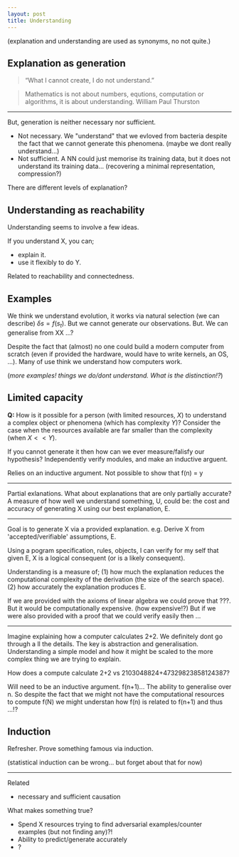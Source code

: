 ```yaml
---
layout: post
title: Understanding
---
```


(explanation and understanding are used as synonyms, no not quite.)

## Explanation as generation

> “What I cannot create, I do not understand.”

> Mathematics is not about numbers, equtions, computation or algorithms, it is about understanding. William Paul Thurston

***
But, generation is neither necessary nor sufficient.

- Not necessary. We "understand" that we evloved from bacteria despite the fact that we cannot generate this phenomena. (maybe we dont really understand...)
- Not sufficient. A NN could just memorise its training data, but it does not understand its training data... (recovering a minimal representation, compression?)

There are different levels of explanation?

## Understanding as reachability

Understanding seems to involve a few ideas.

If you understand X, you can;
- explain it.
- use it flexibly to do Y.

Related to reachability and connectedness.

## Examples

We think we understand evolution, it works via natural selection (we can describe) $\delta s = f(s_t)$. But we cannot generate our observations. But. We can generalise from XX ...?

Despite the fact that (almost) no one could build a modern computer from scratch (even if provided the hardware, would have to write kernels, an OS, ...). Many of use think we understand how computers work.

(_more examples! things we do/dont understand. What is the distinction!?_)

## Limited capacity

__Q:__ How is it possible for a person (with limited resources, $X$) to understand a complex object or phenomena (which has complexity $Y$)? Consider the case when the resources available are far smaller than the complexity (when $X << Y$).

If you cannot generate it then how can we ever measure/falisfy our hypothesis? Independently verify modules, and make an inductive arguent.

Relies on an inductive argument.
Not possible to show that f(n) = y



***

Partial exlanations. What about explanations that are only partially accurate?
A measure of how well we understand something, U, could be: the cost and accuracy of generating X using our best explanation, E.

***

Goal is to generate X via a provided explanation.
e.g. Derive X from 'accepted/verifiable' assumptions, E.

Using a pogram specification, rules, objects, I can verify for my self that given E, X is a logical consequent (or is a likely consequent).

Understanding is a measure of;
(1) how much the explanation reduces the computational complexity of the derivation (the size of the search space).
(2) how accurately the explanation produces E.

If we are provided with the axioms of linear algebra we could prove that ???. But it would be computationally expensive. (how expensive!?) But if we were also provided with a proof that we could verify easily then ...

***

Imagine explaining how a computer calculates 2+2. We definitely dont go through a ll the details. The key is abstraction and generalisation. Understanding a simple model and how it might be scaled to the more complex thing we are trying to explain.

How does a compute calculate 2+2 vs 2103048824+47329823858124387?

Will need to be an inductive argument. f(n+1)... The ability to generalise over n. So despite the fact that we might not have the computational resources to compute f(N) we might understan how f(n) is related to f(n+1) and thus ...!?

## Induction

Refresher. Prove something famous via induction.

(statistical induction can be wrong... but forget about that for now)

***

Related

- necessary and sufficient causation


What makes something true?
- Spend X resources trying to find adversarial examples/counter examples (but not finding any)?!
- Ability to predict/generate accurately
- ?
